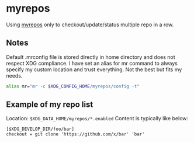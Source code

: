 # myrepos

Using [myrepos](https://myrepos.branchable.com/) only to checkout/update/status multiple repo in a row.

## Notes

Default .mrconfig file is stored directly in home directory and does not respect XDG compliance.
I have set an alias for mr command to always specify my custom location and trust everything.
Not the best but fits my needs.

```sh
alias mr="mr -c $XDG_CONFIG_HOME/myrepos/config -t"
```

## Example of my repo list

Location: `$XDG_DATA_HOME/myrepos/*.enabled`
Content is typically like below:

```
[$XDG_DEVELOP_DIR/foo/bar]
checkout = git clone 'https://github.com/x/bar' 'bar'
```

